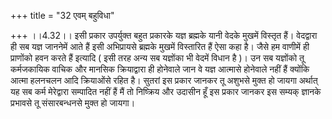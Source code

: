 +++
title = "32 एवम् बहुविधा"

+++
।।4.32।। इसी प्रकार उपर्युक्त बहुत प्रकारके यज्ञ ब्रह्मके यानी वेदके
मुखमें विस्तृत हैं। वेदद्वारा ही सब यज्ञ जाननेमें आते हैं इसी अभिप्रायसे
ब्रह्मके मुखमें विस्तारित हैं ऐसा कहा है। जैसे हम वाणीमें ही प्राणोंको
हवन करते हैं इत्यादि ( इसी तरह अन्य सब यज्ञोंका भी वेदमें विधान है )। उन
सब यज्ञोंको तू कर्मजकायिक वाचिक और मानसिक क्रियाद्वारा ही होनेवाले जान
वे यज्ञ आत्मासे होनेवाले नहीं हैं क्योंकि आत्मा हलनचलन आदि क्रियाओंसे
रहित है। सुतरां इस प्रकार जानकर तू अशुभसे मुक्त हो जायगा अर्थात् यह सब
कर्म मेरेद्वारा सम्पादित नहीं हैं मैं तो निष्क्रिय और उदासीन हूँ इस
प्रकार जानकर इस सम्यक् ज्ञानके प्रभावसे तू संसारबन्धनसे मुक्त हो जायगा।
